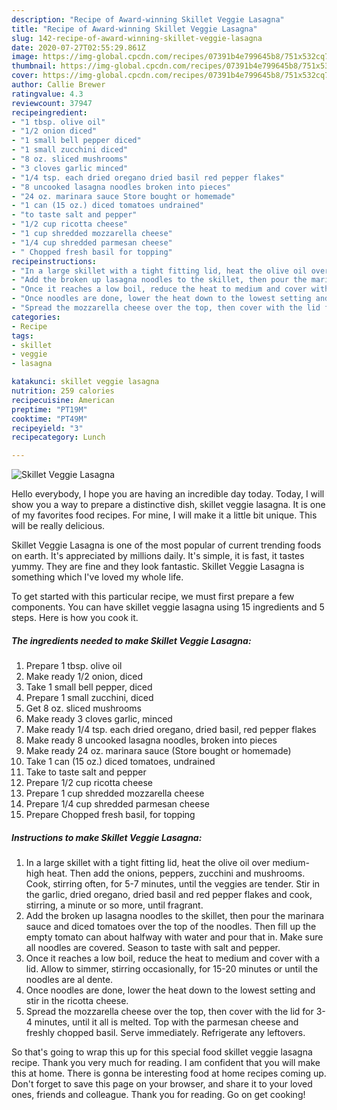 ```yaml
---
description: "Recipe of Award-winning Skillet Veggie Lasagna"
title: "Recipe of Award-winning Skillet Veggie Lasagna"
slug: 142-recipe-of-award-winning-skillet-veggie-lasagna
date: 2020-07-27T02:55:29.861Z
image: https://img-global.cpcdn.com/recipes/07391b4e799645b8/751x532cq70/skillet-veggie-lasagna-recipe-main-photo.jpg
thumbnail: https://img-global.cpcdn.com/recipes/07391b4e799645b8/751x532cq70/skillet-veggie-lasagna-recipe-main-photo.jpg
cover: https://img-global.cpcdn.com/recipes/07391b4e799645b8/751x532cq70/skillet-veggie-lasagna-recipe-main-photo.jpg
author: Callie Brewer
ratingvalue: 4.3
reviewcount: 37947
recipeingredient:
- "1 tbsp. olive oil"
- "1/2 onion diced"
- "1 small bell pepper diced"
- "1 small zucchini diced"
- "8 oz. sliced mushrooms"
- "3 cloves garlic minced"
- "1/4 tsp. each dried oregano dried basil red pepper flakes"
- "8 uncooked lasagna noodles broken into pieces"
- "24 oz. marinara sauce Store bought or homemade"
- "1 can (15 oz.) diced tomatoes undrained"
- "to taste salt and pepper"
- "1/2 cup ricotta cheese"
- "1 cup shredded mozzarella cheese"
- "1/4 cup shredded parmesan cheese"
- " Chopped fresh basil for topping"
recipeinstructions:
- "In a large skillet with a tight fitting lid, heat the olive oil over medium-high heat. Then add the onions, peppers, zucchini and mushrooms. Cook, stirring often, for 5-7 minutes, until the veggies are tender. Stir in the garlic, dried oregano, dried basil and red pepper flakes and cook, stirring, a minute or so more, until fragrant."
- "Add the broken up lasagna noodles to the skillet, then pour the marinara sauce and diced tomatoes over the top of the noodles. Then fill up the empty tomato can about halfway with water and pour that in. Make sure all noodles are covered. Season to taste with salt and pepper."
- "Once it reaches a low boil, reduce the heat to medium and cover with a lid. Allow to simmer, stirring occasionally, for 15-20 minutes or until the noodles are al dente."
- "Once noodles are done, lower the heat down to the lowest setting and stir in the ricotta cheese."
- "Spread the mozzarella cheese over the top, then cover with the lid for 3-4 minutes, until it all is melted. Top with the parmesan cheese and freshly chopped basil. Serve immediately. Refrigerate any leftovers."
categories:
- Recipe
tags:
- skillet
- veggie
- lasagna

katakunci: skillet veggie lasagna 
nutrition: 259 calories
recipecuisine: American
preptime: "PT19M"
cooktime: "PT49M"
recipeyield: "3"
recipecategory: Lunch

---
```



![Skillet Veggie Lasagna](https://img-global.cpcdn.com/recipes/07391b4e799645b8/751x532cq70/skillet-veggie-lasagna-recipe-main-photo.jpg)

Hello everybody, I hope you are having an incredible day today. Today, I will show you a way to prepare a distinctive dish, skillet veggie lasagna. It is one of my favorites food recipes. For mine, I will make it a little bit unique. This will be really delicious.



Skillet Veggie Lasagna is one of the most popular of current trending foods on earth. It's appreciated by millions daily. It's simple, it is fast, it tastes yummy. They are fine and they look fantastic. Skillet Veggie Lasagna is something which I've loved my whole life.


To get started with this particular recipe, we must first prepare a few components. You can have skillet veggie lasagna using 15 ingredients and 5 steps. Here is how you cook it.

<!--inarticleads1-->

##### The ingredients needed to make Skillet Veggie Lasagna:

1. Prepare 1 tbsp. olive oil
1. Make ready 1/2 onion, diced
1. Take 1 small bell pepper, diced
1. Prepare 1 small zucchini, diced
1. Get 8 oz. sliced mushrooms
1. Make ready 3 cloves garlic, minced
1. Make ready 1/4 tsp. each dried oregano, dried basil, red pepper flakes
1. Make ready 8 uncooked lasagna noodles, broken into pieces
1. Make ready 24 oz. marinara sauce (Store bought or homemade)
1. Take 1 can (15 oz.) diced tomatoes, undrained
1. Take to taste salt and pepper
1. Prepare 1/2 cup ricotta cheese
1. Prepare 1 cup shredded mozzarella cheese
1. Prepare 1/4 cup shredded parmesan cheese
1. Prepare  Chopped fresh basil, for topping




<!--inarticleads2-->

##### Instructions to make Skillet Veggie Lasagna:

1. In a large skillet with a tight fitting lid, heat the olive oil over medium-high heat. Then add the onions, peppers, zucchini and mushrooms. Cook, stirring often, for 5-7 minutes, until the veggies are tender. Stir in the garlic, dried oregano, dried basil and red pepper flakes and cook, stirring, a minute or so more, until fragrant.
1. Add the broken up lasagna noodles to the skillet, then pour the marinara sauce and diced tomatoes over the top of the noodles. Then fill up the empty tomato can about halfway with water and pour that in. Make sure all noodles are covered. Season to taste with salt and pepper.
1. Once it reaches a low boil, reduce the heat to medium and cover with a lid. Allow to simmer, stirring occasionally, for 15-20 minutes or until the noodles are al dente.
1. Once noodles are done, lower the heat down to the lowest setting and stir in the ricotta cheese.
1. Spread the mozzarella cheese over the top, then cover with the lid for 3-4 minutes, until it all is melted. Top with the parmesan cheese and freshly chopped basil. Serve immediately. Refrigerate any leftovers.




So that's going to wrap this up for this special food skillet veggie lasagna recipe. Thank you very much for reading. I am confident that you will make this at home. There is gonna be interesting food at home recipes coming up. Don't forget to save this page on your browser, and share it to your loved ones, friends and colleague. Thank you for reading. Go on get cooking!
